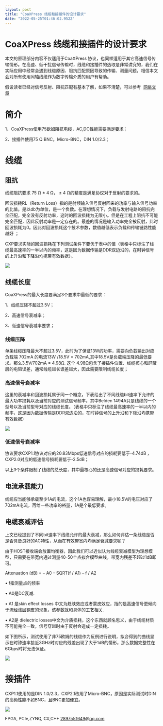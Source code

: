```yaml
---
layout: post
title: "CoaXPress 线缆和接插件的设计要求"
date: "2022-05-25T01:46:02.952Z"
---
```

CoaXPress 线缆和接插件的设计要求
=====================

本文的原理部分内容不仅适用于CoaXPress 协议，也同样适用于其它高速信号传输情形。在高速、低干扰信号传输时，线缆和接插件的选取是非常讲究的，我们在实际应用中经常会遇到线缆原因、阻抗匹配原因导致的传输、测量问题，相信本文会对所有使用同轴线缆作为数字传输介质的用户有帮助。

假设读者已经对信号反射、阻抗匹配有基本了解，如果不清楚，可以参考  [网络文章](https://blog.csdn.net/SCzeidan/article/details/122560569)

简介
==

1、CoaXPress使用75欧姆阻抗电缆，AC,DC性能需要满足要求；

2、接插件使用75 Ω BNC，Micro-BNC，DIN 1.0/2.3；

线缆
==

阻抗
--

线缆阻抗要求 75 Ω ± 4 Ω， ± 4 Ω的精度是满足协议对于反射的要求的。

回波损耗RL（Return Loss）指的是射频输入信号反射回来的功率与输入信号功率的比值。是以db为单位，是一个负数。在理想情况下，负载与发射电路的阻抗完全匹配，完全没有反射功率，这时的回波损耗为无限小。但是在工程上阻抗不可能完全匹配，因此反射功率是一定存在的。最差的情况是输入功率完全被反射，此时回波损耗为0。因此对回波损耗这个技术参数，数值越低表示负载和传输链路性能越好 ；

CXP要求实际的回波损耗在下列测试条件下要优于表中的值（表格中只标注了线缆最高速率的一半以内的频率，这是因为数据传输是DDR双边沿的，在时钟信号的上升沿和下降沿均携带有效数据）。

![](https://img2022.cnblogs.com/blog/2747207/202205/2747207-20220524150325199-476731624.png)

线缆长度
----

CoaXPress的最大长度要满足3个要求中最低的要求：

1、线缆压降不超过3.5V；

2、高速信号衰减率；

3、低速信号衰减率要求；

### 线缆压降

单条线缆压降最大不超过3.5V，此时为了保证13W的功率，需要向负载输出对应负载端 702mA 的电流13W /18.5V = 702mA,其中18.5V是负载端压降的最低要求。那么3.5V/702mA = 4.98Ω. 这个 4.98Ω包含了接插件位置、线缆核心和屏蔽层的电阻误差，通常线缆越长误差越大，因此需要限制线缆长度；

### 高速信号衰减率

这里的衰减率和回波损耗属于同一个概念，下表给出了不同线缆bit速率下允许的最大功率损耗以及当前对应的测试信号频率，其中Belden 1494A只是线缆的一个型号以及当前型号对应的线缆长度。（表格中只标注了线缆最高速率的一半以内的频率，这是因为数据传输是DDR双边沿的，在时钟信号的上升沿和下降沿均携带有效数据）

![](https://img2022.cnblogs.com/blog/2747207/202205/2747207-20220524155631206-394356429.png)

### 低速信号衰减率

协议要求CXP1.1协议对应的20.83Mbps低速信号对应的损耗要低于-4.74dB ，CXP2.0对应的低速信号损耗要低于-2.5dB；

以上3个条件限制了线缆的总长度，其中最核心的还是高速信号对应的损耗要求。

电流承载能力
------

线缆应当能够承载至少1A的电流，这个1A也容易理解，最小18.5V的电压对应了702mA电流，再给一些功率的裕量，1A是个最低要求。

电缆衰减评估
------

上文已经提到了不同bit速率下线缆允许的最大衰减，那么如何评估一条线缆是否是否具备良好的AC特性，从而在有效带宽内均满足衰减要求呢？

由于HOST接收端会放置均衡器，因此我们可以近似认为线缆衰减模型为理想模型，只需要在带宽内通过测量40-50个点拟合模型曲线，带宽内残差不超过1dB即可。

Attenuation (dB) = – A0 – SQRT(f / A1) – f / A2

• f指测量点的频率

• A0是DC衰减.

• A1 是skin effect losses 中文为趋肤效应或者蒙皮效应，指的是高速信号更倾向于流经浅层铜皮的现象，该参数就和具体的工艺相关.

• A2是 dielectric losses中文为介质损耗，这个东西就顾名思义，由于线缆材质不可能完全一致，信号穿越时由于反射会造成一定损耗。

如下图所示，测试使用了非75欧姆的线缆作为反例进行说明，拟合得到的曲线显示在时钟速率接近3GHz时对应的残差出现了大于1dB的情形，那么数据完整性在6Gbps时将无法保证。

![](https://img2022.cnblogs.com/blog/2747207/202205/2747207-20220524215039009-1321807716.png)

接插件
===

CXP1.1使用的是DIN 1.0/2.3，CXP2.1改用了Micro-BNC，原因是实际测试时DIN的高频性能不如BNC，且BNC更加便宜。

![](https://img2022.cnblogs.com/blog/2747207/202205/2747207-20220524220522998-1623821267.png)

FPGA, PCIe,ZYNQ, C#,C++ 2897551649@qq.com